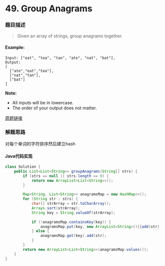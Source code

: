 # 49. Group Anagrams

### 题目描述

>Given an array of strings, group anagrams together.

#### Example:

    Input: ["eat", "tea", "tan", "ate", "nat", "bat"],
    Output:
    [
      ["ate","eat","tea"],
      ["nat","tan"],
      ["bat"]
    ]
    
**Note:**

- All inputs will be in lowercase.
- The order of your output does not matter.

[原题链接](https://leetcode.com/problems/group-anagrams/)

### 解题思路
对每个单词的字符排序然后建立hash

####  Java代码实现

``` java
class Solution {
    public List<List<String>> groupAnagrams(String[] strs) {
        if (strs == null || strs.length == 0) {
            return new ArrayList<List<String>>();
        }
        
        Map<String, List<String>> anagramsMap = new HashMap<>();
        for (String str : strs) {
            char[] strArray = str.toCharArray();
            Arrays.sort(strArray);
            String key = String.valueOf(strArray);
            
            if (!anagramsMap.containsKey(key)) {
                anagramsMap.put(key, new ArrayList<String>(){{add(str);}});
            } else {
                anagramsMap.get(key).add(str);
            }
        }
        return new ArrayList<List<String>>(anagramsMap.values());
    }
}
```
